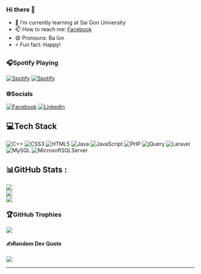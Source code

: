 ### Hi there 👋
- 🌱 I’m currently learning at Sai Gon University
- 📫 How to reach me: [Facebook](https://www.facebook.com/tikjuti.3723)
- 😄 Pronouns: Ba lùn 
- ⚡ Fun fact: Happy!
<!--
**tikjuti/tikjuti** is a ✨ _special_ ✨ repository because its `README.md` (this file) appears on your GitHub profile.

Here are some ideas to get you started:

- 🔭 I’m currently working on ...
- 🌱 I’m currently learning at Sai Gon University
- 👯 I’m looking to collaborate on ...
- 🤔 I’m looking for help with ...
- 💬 Ask me about ...
- 📫 How to reach me: ...
- 😄 Pronouns: ...
- ⚡ Fun fact: ...
-->
### 🎧Spotify Playing
[![Spotify](https://spotify-github-readme.vercel.app/api/spotify)](https://open.spotify.com/collection/tracks)
[![Spotify](https://spotify-playing-git-master.j2teamnnl.vercel.app/api/spotify-playing)](https://open.spotify.com/collection/tracks)
### 🌐Socials
[![Facebook](https://img.shields.io/badge/Facebook-%231877F2.svg?logo=Facebook&logoColor=white)](https://facebook.com/https://www.facebook.com/tikjuti.3723) [![LinkedIn](https://img.shields.io/badge/LinkedIn-%230077B5.svg?logo=linkedin&logoColor=white)](https://linkedin.com/in/https://www.linkedin.com/in/t%C4%83ng-qu%E1%BB%91c-tu%E1%BA%A5n-1b1110273/) 

## 💻Tech Stack
![C++](https://img.shields.io/badge/c++-%2300599C.svg?style=for-the-badge&logo=c%2B%2B&logoColor=white) ![CSS3](https://img.shields.io/badge/css3-%231572B6.svg?style=for-the-badge&logo=css3&logoColor=white) ![HTML5](https://img.shields.io/badge/html5-%23E34F26.svg?style=for-the-badge&logo=html5&logoColor=white) ![Java](https://img.shields.io/badge/java-%23ED8B00.svg?style=for-the-badge&logo=java&logoColor=white) ![JavaScript](https://img.shields.io/badge/javascript-%23323330.svg?style=for-the-badge&logo=javascript&logoColor=%23F7DF1E) ![PHP](https://img.shields.io/badge/php-%23777BB4.svg?style=for-the-badge&logo=php&logoColor=white) ![jQuery](https://img.shields.io/badge/jquery-%230769AD.svg?style=for-the-badge&logo=jquery&logoColor=white) ![Laravel](https://img.shields.io/badge/laravel-%23FF2D20.svg?style=for-the-badge&logo=laravel&logoColor=white) ![MySQL](https://img.shields.io/badge/mysql-%2300f.svg?style=for-the-badge&logo=mysql&logoColor=white) ![MicrosoftSQLServer](https://img.shields.io/badge/Microsoft%20SQL%20Sever-CC2927?style=for-the-badge&logo=microsoft%20sql%20server&logoColor=white)
## 📊GitHub Stats :
![](https://github-readme-stats.vercel.app/api?username=tikjuti&theme=radical&hide_border=false&include_all_commits=false&count_private=false)<br/>
![](https://github-readme-streak-stats.herokuapp.com/?user=tikjuti&theme=radical&hide_border=false)<br/>
![](https://github-readme-stats.vercel.app/api/top-langs/?username=tikjuti&theme=radical&hide_border=false&include_all_commits=false&count_private=false&layout=compact)

### 🏆GitHub Trophies
![](https://github-trophies.vercel.app/?username=tikjuti&theme=radical&no-frame=false&no-bg=false&margin-w=4)

#### ✍️Random Dev Quote
![](https://quotes-github-readme.vercel.app/api?type=horizontal&theme=radical)

---



